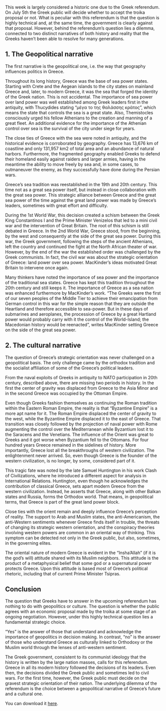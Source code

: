 This week is largely considered a historic one due to the Greek referendum. On July 5th the Greek public will decide whether to accept the troika proposal or not. What is peculiar with this referendum is that the question is highly technical and, at the same time, the government is clearly against that proposal. However, behind the referendum’s question lies a dilemma, connected to two distinct narratives of both history and reality that the Greeks haven’t been able to resolve for many generations.

## 1. The Geopolitical narrative

The first narrative is the geopolitical one, i.e. the way that geography influences politics in Greece. 

Throughout its long history, Greece was the base of sea power states. Starting with Crete and the Aegean islands to the city states on mainland Greece and, later, to modern Greece, it was the sea that forged the identity of the Greek nation. This is not accidental. The importance of sea power over land power was well established among Greek leaders first in the antiquity, with Thucydides stating “μέγα το της θαλάσσης κράτος”, which means the state that controls the sea is a great state. Also, Themistocles consciously urged his fellow Athenians to the creation and manning of a great fleet. An additional evidence for the importance of the Athenian control over sea is the survival of the city under siege for years.

The close ties of Greece with the sea were noted in antiquity, and the historical evidence is corroborated by geography. Greece has 13,676 km of coastline and only 131,957 km2 of total area and an abundance of natural harbors. Furthermore, the fragmented geography enabled Greeks to defend their homeland easily against raiders and larger armies, having in the meantime the ability to move freely by sea and, in some cases, to outmaneuver the enemy, as they successfully have done during the Persian wars. 

Greece’s sea tradition was reestablished in the 19th and 20th century. This time not as a great sea power itself, but instead in close collaboration with the great sea power. This strategic alliance between Greece and the great sea power of the time against the great land power was made by Greece’s leaders, sometimes with great effort and difficulty. 

During the 1st World War, this decision created a schism between the Greek King Constantinos Ι and the Prime Minister Venizelos that led to a mini civil war and the intervention of Great Britain. The root of this schism is still debated in Greece. 
In the 2nd World War, Greece stood, from the beginning, by the west and consequently at the side of the great sea power. During this war, the Greek government, following the steps of the ancient Athenians, left the country and continued the fight at the North African theater of war. However, by the end of the war the established order was challenged by the Greek communists. In fact, the civil war was about the strategic orientation of Greece: land power over sea power. MacKinder’s ideas motivated Great Britain to intervene once again.

Many thinkers have noted the importance of sea power and the importance of the traditional sea states. Greece has kept this tradition throughout the 20th century and still keeps it. The importance of Greece as a sea nation was enhanced furthermore by MacKinder’s work. “The Greeks were the first of our seven peoples of the Middle Tier to achieve their emancipation from German control in this war for the simple reason that they are outside the Heartland and therefore accessible to sea-power. But in these days of submarines and aeroplanes, the procession of Greece by a great Hartland power would probably carry with it the control of the World-Island; the Macedonian history would be reenacted”, writes MacKinder setting Greece on the side of the great sea power. 


## 2. The cultural narrative

The question of Greece’s strategic orientation was never challenged on a geopolitical basis. The only challenge came by the orthodox tradition and the socialist affiliation of some of the Greece’s political leaders.

From the naval exploits of Greeks in antiquity to NATO participation in 20th century, described above, there are missing two periods in history. In the first the center of gravity was displaced from Greece to the Asia Minor and in the second Greece was occupied by the Ottoman Empire. 

Even though Greeks fashion themselves as continuing the Roman tradition within the Eastern Roman Empire, the reality is that “Byzantine Empire” is a more apt name for it. The Roman Empire displaced the center of gravity to the west, while the Byzantine Empire displaced it to the east of Greece. That transition was closely followed by the projection of naval power with Rome augmenting the control over the Mediterranean while Byzantium lost it to the Saracens and the Venetians. The influence of the Orient was great to Greeks and it got worse when Byzantium fell to the Ottomans.
For four hundred years Greece remained in the sidelines of history. More importantly, Greece lost all the breakthroughs of western civilization. The enlightenment never arrived. So, even though Greece is the founder of the western civilization, is no longer, by some, considered part of it.

This tragic fate was noted by the late Samuel Huntington in his work Clash of Civilizations, where he introduced a different aspect for analysis in International Relations. Huntington, even though he acknowledges the contribution of classical Greece, sets apart modern Greece from the western civilization. Instead, he asserts that Greece, along with other Balkan states and Russia, forms the Orthodox world. That means, in geopolitical terms, that Greece is part of the great land power block.

Close ties with the orient remain and deeply influence Greece’s perception of reality. The support to Arab and Muslim states, the anti-Americanism, the anti-Western sentiments whenever Greece finds itself in trouble, the threats of changing its strategic western orientation, and the conspiracy theories involving western powers are common in an oriental way of thinking. This symptom can be detected not only in the Greek public, but also, sometimes, in the governing elites. 

The oriental nature of modern Greece is evident in the “Insha’Allah” (if it is the god’s will) attitude shared with its Muslim neighbors. This attitude is the product of a metaphysical belief that some god or a supernatural power protects Greece. Upon this attitude is based most of Greece’s political rhetoric, including that of current Prime Minister Tsipras. 

## Conclusion

The question that Greeks have to answer in the upcoming referendum has nothing to do with geopolitics or culture. The question is whether the public agrees with an economic proposal made by the troika at some stage of an ongoing negotiation. However, under this highly technical question lies a fundamental strategic choice. 

“Yes” is the answer of those that understand and acknowledge the importance of geopolitics in decision making. In contrast, “no” is the answer of those who understand Greece as culturally linked to Orthodoxy or the Muslim world through the lenses of anti-western sentiment.

The Greek government, consistent to its communist ideology that the history is written by the large nation masses, calls for this referendum. Greece in all its modern history followed the decisions of its leaders. Even then, the decisions divided the Greek public and sometimes led to civil wars. For the first time, however, the Greek public must decide on the gravest strategic orientation of their nation. The underlying dilemma of the referendum is the choice between a geopolitical narrative of Greece’s future and a cultural one.



You can download it [here](The_underlying_dilemma_in_the_Greek_Referendum.pdf).